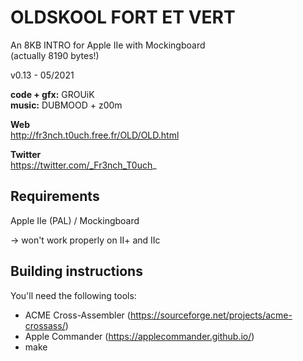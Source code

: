 # OLDSKOOL FORT ET VERT

An 8KB INTRO for Apple IIe with Mockingboard  
(actually 8190 bytes!)

v0.13 - 05/2021
   
**code + gfx:** GROUiK  
**music:** DUBMOOD + z00m  


**Web**  
http://fr3nch.t0uch.free.fr/OLD/OLD.html

**Twitter**  
https://twitter.com/_Fr3nch_T0uch_


## Requirements

Apple IIe (PAL) / Mockingboard 

-> won't work properly on II+ and IIc


## Building instructions

You'll need the following tools:  
- ACME Cross-Assembler (https://sourceforge.net/projects/acme-crossass/)
- Apple Commander (https://applecommander.github.io/)
- make